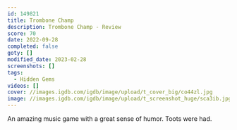 ```yaml
---
id: 149821
title: Trombone Champ
description: Trombone Champ - Review
score: 70
date: 2022-09-28
completed: false
goty: []
modified_date: 2023-02-28
screenshots: []
tags:
  - Hidden Gems
videos: []
cover: //images.igdb.com/igdb/image/upload/t_cover_big/co44zl.jpg
image: //images.igdb.com/igdb/image/upload/t_screenshot_huge/sca3ib.jpg
---
```

An amazing music game with a great sense of humor. Toots were had.